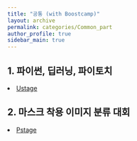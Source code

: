 ```yaml
---
title: "공통 (with Boostcamp)"
layout: archive
permalink: categories/Common_part
author_profile: true
sidebar_main: true
---
```



## 1. 파이썬, 딥러닝, 파이토치
<li><a href="/categories/common_ustage" class="splitter">Ustage</a></li>  


## 2. 마스크 착용 이미지 분류 대회
<li><a href="/categories/common_pstage" class="splitter">Pstage</a></li>  
